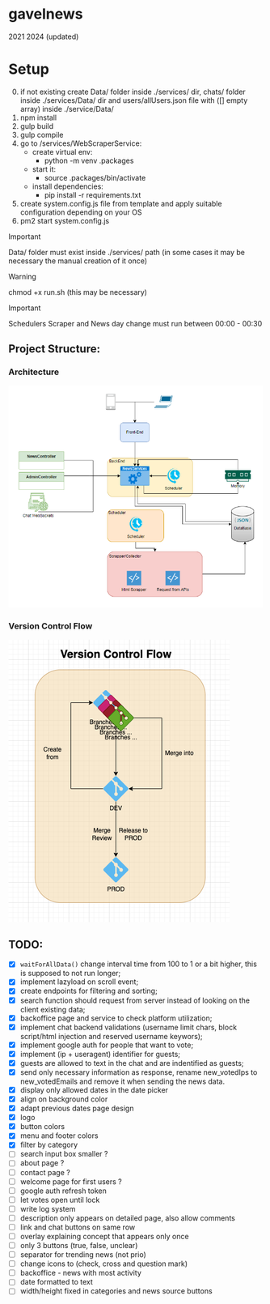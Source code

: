 # gavelnews
2021
2024 (updated)

# Setup
0. if not existing create Data/ folder inside ./services/ dir, chats/ folder inside ./services/Data/ dir and users/allUsers.json file with ([] empty array) inside ./service/Data/
1. npm install
3. gulp build
4. gulp compile
5. go to /services/WebScraperService:
    - create virtual env:
        - python -m venv .packages
    - start it:
        - source .packages/bin/activate
    - install dependencies:
        - pip install -r requirements.txt
7. create system.config.js file from template and apply suitable configuration depending on your OS        
8. pm2 start system.config.js

> [!IMPORTANT]  
> Data/ folder must exist inside ./services/ path (in some cases it may be necessary the manual creation of it once)

> [!WARNING]  
> chmod +x run.sh (this may be necessary)

> [!IMPORTANT]  
> Schedulers
> Scraper and News day change must run between 00:00 - 00:30

## Project Structure:
### Architecture
![Arch](./project_imgs/fixed_GavelNewsArch.png)

### Version Control Flow
![Versioning](./project_imgs/versionFlow.png)

## TODO:
- [x] ``` waitForAllData() ``` change interval time from 100 to 1 or a bit higher, this is supposed to not run longer;
- [x] implement lazyload on scroll event;
- [x] create endpoints for filtering and sorting;
- [x] search function should request from server instead of looking on the client existing data;
- [x] backoffice page and service to check platform utilization;
- [x] implement chat backend validations (username limit chars, block script/html injection and reserved username keywors);
- [x] implement google auth for people that want to vote;
- [x] implement (ip + useragent) identifier for guests;
- [x] guests are allowed to text in the chat and are indentified as guests;
- [x] send only necessary information as response, rename new_votedIps to new_votedEmails and remove it when sending the news data.
- [x] display only allowed dates in the date picker
- [x] align on background color
- [x] adapt previous dates page design
- [x] logo
- [x] button colors
- [x] menu and footer colors
- [x] filter by category
- [ ] search input box smaller ?
- [ ] about page ? 
- [ ] contact page ?
- [ ] welcome page for first users ?
- [ ] google auth refresh token 
- [ ] let votes open until lock
- [ ] write log system
- [ ] description only appears on detailed page, also allow comments
- [ ] link and chat buttons on same row
- [ ] overlay explaining concept that appears only once
- [ ] only 3 buttons (true, false, unclear)
- [ ] separator for trending news (not prio)
- [ ] change icons to (check, cross and question mark)
- [ ] backoffice - news with most activity
- [ ] date formatted to text
- [ ] width/height fixed in categories and news source buttons 